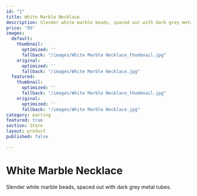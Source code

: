 ```yaml
---
id: "1"
title: White Marble Necklace
description: Slender white marble beads, spaced out with dark grey metal tubes.
price: "95"
images:
  default:
    thumbnail:
      optimized: ''
      fallback: "/images/White Marble Necklace_thumbnail.jpg"
    original:
      optimized: ''
      fallback: "/images/White Marble Necklace.jpg"
  featured:
    thumbnail:
      optimized: ''
      fallback: "/images/White Marble Necklace_thumbnail.jpg"
    original:
      optimized: ''
      fallback: "/images/White Marble Necklace.jpg"
category: earring
featured: true
section: Store
layout: product
published: false

---
```

# White Marble Necklace

Slender white marble beads, spaced out with dark grey metal tubes.